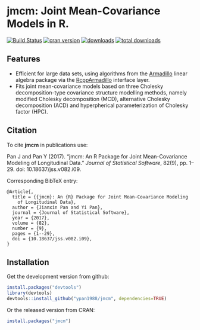 jmcm: Joint Mean-Covariance Models in R.
====

[![Build Status](https://travis-ci.org/ypan1988/jmcm.svg?branch=master)](https://travis-ci.org/ypan1988/jmcm)
[![cran version](http://www.r-pkg.org/badges/version/jmcm)](https://cran.r-project.org/web/packages/jmcm)
[![downloads](http://cranlogs.r-pkg.org/badges/jmcm)](http://cranlogs.r-pkg.org/badges/jmcm)
[![total downloads](http://cranlogs.r-pkg.org/badges/grand-total/jmcm)](http://cranlogs.r-pkg.org/badges/grand-total/jmcm)

## Features

* Efficient for large data sets, using algorithms from the
[Armadillo](http://arma.sourceforge.net/) linear algebra package via the
[RcppArmadillo](https://cran.r-project.org/web/packages/RcppArmadillo/index.html)
interface layer.
* Fits joint mean-covariance models based on three Cholesky decomposition-type
covariance structure modelling methods, namely modified Cholesky decomposition
(MCD), alternative Cholesky decomposition (ACD) and hyperpherical
parameterization of Cholesky factor (HPC).

## Citation
To cite **jmcm** in publications use:

Pan J and Pan Y (2017). “jmcm: An R Package for Joint Mean-Covariance Modeling of Longitudinal Data.” _Journal of Statistical Software_, 82(9), pp. 1–29. doi: 10.18637/jss.v082.i09.

Corresponding BibTeX entry:

    @Article{,
      title = {{jmcm}: An {R} Package for Joint Mean-Covariance Modeling
        of Longitudinal Data},
      author = {Jianxin Pan and Yi Pan},
      journal = {Journal of Statistical Software},
      year = {2017},
      volume = {82},
      number = {9},
      pages = {1--29},
      doi = {10.18637/jss.v082.i09},
    }

## Installation

Get the development version from github:
```R
install.packages("devtools")
library(devtools)
devtools::install_github("ypan1988/jmcm", dependencies=TRUE)
```

Or the released version from CRAN:
```R
install.packages("jmcm")
```
